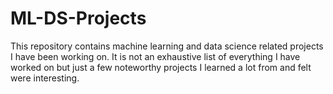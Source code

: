 # ML-DS-Projects

This repository contains machine learning and data science related projects I have been working on. 
It is not an exhaustive list of everything I have worked on but just a few noteworthy projects I 
learned a lot from and felt were interesting. 

